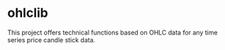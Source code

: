 # ohlclib
This project offers technical functions based on OHLC data for any time series price candle stick data.
